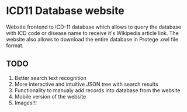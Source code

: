 # ICD11 Database website
Website frontend to ICD-11 database which allows to query the database with ICD code or disease name to receive it's Wikipedia article link. The website also allows to download the entire database in Protege .owl file format.

## TODO
1. Better search text recognition
2. More interactive and intuitive JSON tree with search results
3. Functionality to manualy add records into database from the website
4. Mobile version of the website
5. Images!!!
